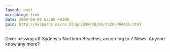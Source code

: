 ```yaml
---
layout: post
microblog: true
date: 2009-08-09 03:00 +0300
guid: http://desparoz.micro.blog/2009/08/09/t3204760415.html
---
```

Diver missing off Sydney's Northern Beaches, according to 7 News. Anyone know any more?
